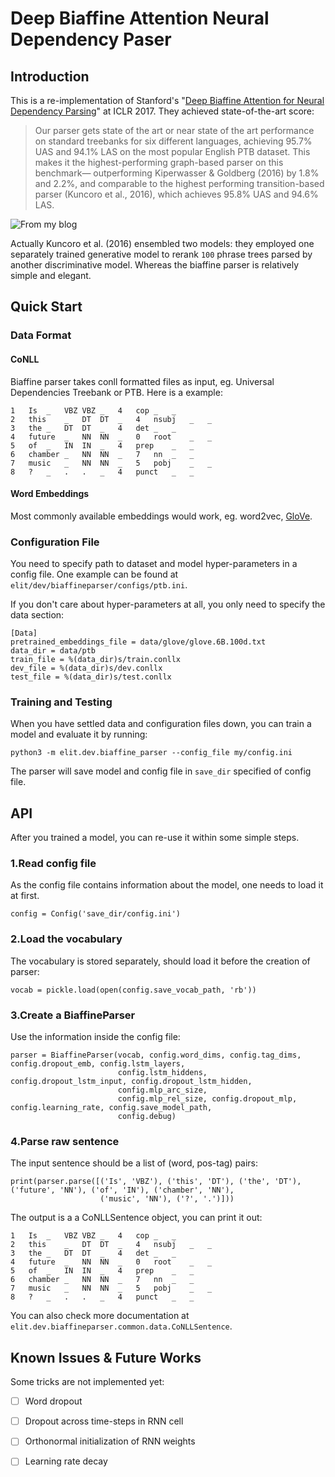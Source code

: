 # Deep Biaffine Attention Neural Dependency Paser

## Introduction

This is a re-implementation of Stanford's "[Deep Biaffine Attention for Neural Dependency Parsing](https://arxiv.org/pdf/1611.01734.pdf)" at ICLR 2017. They achieved state-of-the-art score:

> Our parser gets state of the art or near state of the art performance on standard treebanks for six different languages, achieving 95.7% UAS and 94.1% LAS on the most popular English PTB dataset. This makes it the highest-performing graph-based parser on this benchmark— outperforming Kiperwasser & Goldberg (2016) by 1.8% and 2.2%, and comparable to the highest performing transition-based parser (Kuncoro et al., 2016), which achieves 95.8% UAS and 94.6% LAS.

![From my blog](http://wx3.sinaimg.cn/large/006Fmjmcly1fltvsqfjn0j31iu0lqdlg.jpg)

Actually Kuncoro et al. (2016) ensembled two models: they employed one separately trained generative model to rerank `100` phrase trees parsed by another discriminative model. Whereas the biaffine parser is relatively simple and elegant.

## Quick Start

### Data Format

#### CoNLL

Biaffine parser takes conll formatted files as input, eg. Universal Dependencies Treebank or PTB. Here is a example:

```
1	Is	_	VBZ	VBZ	_	4	cop	_	_
2	this	_	DT	DT	_	4	nsubj	_	_
3	the	_	DT	DT	_	4	det	_	_
4	future	_	NN	NN	_	0	root	_	_
5	of	_	IN	IN	_	4	prep	_	_
6	chamber	_	NN	NN	_	7	nn	_	_
7	music	_	NN	NN	_	5	pobj	_	_
8	?	_	.	.	_	4	punct	_	_
```

#### Word Embeddings

Most commonly available embeddings would work, eg. word2vec, [GloVe](https://nlp.stanford.edu/projects/glove/).

### Configuration File

You need to specify path to dataset and model hyper-parameters in a config file. One example can be found at `elit/dev/biaffineparser/configs/ptb.ini`.

If you don't care about hyper-parameters at all, you only need to specify the data section:

```
[Data]
pretrained_embeddings_file = data/glove/glove.6B.100d.txt
data_dir = data/ptb
train_file = %(data_dir)s/train.conllx
dev_file = %(data_dir)s/dev.conllx
test_file = %(data_dir)s/test.conllx
```

### Training and Testing

When you have settled data and configuration files down, you can train a model and evaluate it by running:

```
python3 -m elit.dev.biaffine_parser --config_file my/config.ini
```

The parser will save model and config file in `save_dir` specified of config file.

## API

After you trained a model, you can re-use it within some simple steps.

### 1.Read config file

As the config file contains information about the model, one needs to load it at first.

```
config = Config('save_dir/config.ini')
```

### 2.Load the vocabulary

The vocabulary is stored separately, should load it before the creation of parser:

```
vocab = pickle.load(open(config.save_vocab_path, 'rb'))
```

### 3.Create a BiaffineParser

Use the information inside the config file:

```
parser = BiaffineParser(vocab, config.word_dims, config.tag_dims, config.dropout_emb, config.lstm_layers,
                        config.lstm_hiddens, config.dropout_lstm_input, config.dropout_lstm_hidden,
                        config.mlp_arc_size,
                        config.mlp_rel_size, config.dropout_mlp, config.learning_rate, config.save_model_path,
                        config.debug)
```

### 4.Parse raw sentence

The input sentence should be a list of (word, pos-tag) pairs:

```
print(parser.parse([('Is', 'VBZ'), ('this', 'DT'), ('the', 'DT'), ('future', 'NN'), ('of', 'IN'), ('chamber', 'NN'),
                    ('music', 'NN'), ('?', '.')]))
```

The output is a a CoNLLSentence object, you can print it out:

```
1	Is	_	VBZ	VBZ	_	4	cop	_	_
2	this	_	DT	DT	_	4	nsubj	_	_
3	the	_	DT	DT	_	4	det	_	_
4	future	_	NN	NN	_	0	root	_	_
5	of	_	IN	IN	_	4	prep	_	_
6	chamber	_	NN	NN	_	7	nn	_	_
7	music	_	NN	NN	_	5	pobj	_	_
8	?	_	.	.	_	4	punct	_	_
```

You can also check more documentation at `elit.dev.biaffineparser.common.data.CoNLLSentence`. 


## Known Issues & Future Works

Some tricks are not implemented yet:

* [ ] Word dropout
* [ ] Dropout across time-steps in RNN cell
* [ ] Orthonormal initialization of RNN weights
* [ ] Learning rate decay

